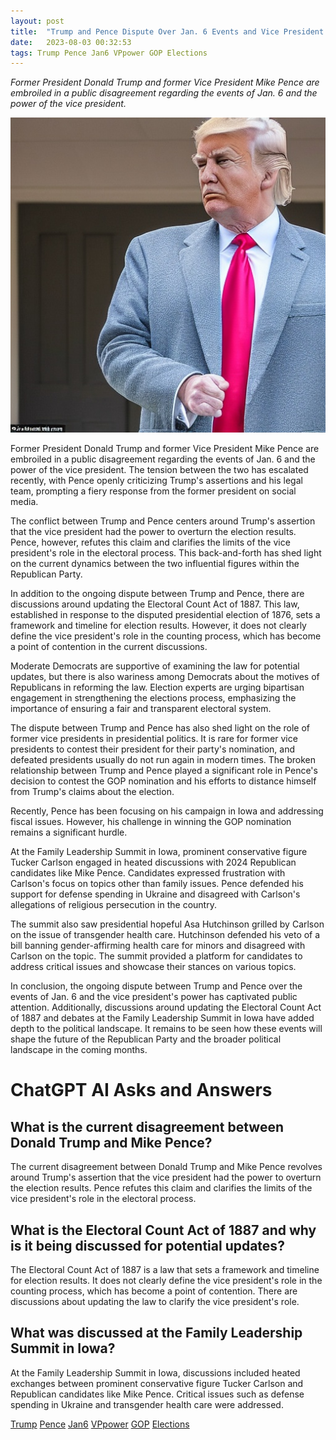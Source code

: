 ```yaml
---
layout: post
title:  "Trump and Pence Dispute Over Jan. 6 Events and Vice President's Power"
date:   2023-08-03 00:32:53 
tags: Trump Pence Jan6 VPpower GOP Elections
---
```

*Former President Donald Trump and former Vice President Mike Pence are embroiled in a public disagreement regarding the events of Jan. 6 and the power of the vice president.*

![Donald Trump, responding angry on social media on the disagreement that has regarding election results](/assets/ae2e926b-faf8-4c3e-b6e1-865c7fa784f2.jpg "Trump and Pence Dispute Over Jan. 6 Events and Vice President's Power")

Former President Donald Trump and former Vice President Mike Pence are embroiled in a public disagreement regarding the events of Jan. 6 and the power of the vice president. The tension between the two has escalated recently, with Pence openly criticizing Trump's assertions and his legal team, prompting a fiery response from the former president on social media.

The conflict between Trump and Pence centers around Trump's assertion that the vice president had the power to overturn the election results. Pence, however, refutes this claim and clarifies the limits of the vice president's role in the electoral process. This back-and-forth has shed light on the current dynamics between the two influential figures within the Republican Party.

In addition to the ongoing dispute between Trump and Pence, there are discussions around updating the Electoral Count Act of 1887. This law, established in response to the disputed presidential election of 1876, sets a framework and timeline for election results. However, it does not clearly define the vice president's role in the counting process, which has become a point of contention in the current discussions.

Moderate Democrats are supportive of examining the law for potential updates, but there is also wariness among Democrats about the motives of Republicans in reforming the law. Election experts are urging bipartisan engagement in strengthening the elections process, emphasizing the importance of ensuring a fair and transparent electoral system.

The dispute between Trump and Pence has also shed light on the role of former vice presidents in presidential politics. It is rare for former vice presidents to contest their president for their party's nomination, and defeated presidents usually do not run again in modern times. The broken relationship between Trump and Pence played a significant role in Pence's decision to contest the GOP nomination and his efforts to distance himself from Trump's claims about the election.

Recently, Pence has been focusing on his campaign in Iowa and addressing fiscal issues. However, his challenge in winning the GOP nomination remains a significant hurdle.

At the Family Leadership Summit in Iowa, prominent conservative figure Tucker Carlson engaged in heated discussions with 2024 Republican candidates like Mike Pence. Candidates expressed frustration with Carlson's focus on topics other than family issues. Pence defended his support for defense spending in Ukraine and disagreed with Carlson's allegations of religious persecution in the country.

The summit also saw presidential hopeful Asa Hutchinson grilled by Carlson on the issue of transgender health care. Hutchinson defended his veto of a bill banning gender-affirming health care for minors and disagreed with Carlson on the topic. The summit provided a platform for candidates to address critical issues and showcase their stances on various topics.

In conclusion, the ongoing dispute between Trump and Pence over the events of Jan. 6 and the vice president's power has captivated public attention. Additionally, discussions around updating the Electoral Count Act of 1887 and debates at the Family Leadership Summit in Iowa have added depth to the political landscape. It remains to be seen how these events will shape the future of the Republican Party and the broader political landscape in the coming months.


# ChatGPT AI Asks and Answers
## What is the current disagreement between Donald Trump and Mike Pence?
The current disagreement between Donald Trump and Mike Pence revolves around Trump's assertion that the vice president had the power to overturn the election results. Pence refutes this claim and clarifies the limits of the vice president's role in the electoral process.

## What is the Electoral Count Act of 1887 and why is it being discussed for potential updates?
The Electoral Count Act of 1887 is a law that sets a framework and timeline for election results. It does not clearly define the vice president's role in the counting process, which has become a point of contention. There are discussions about updating the law to clarify the vice president's role.

## What was discussed at the Family Leadership Summit in Iowa?
At the Family Leadership Summit in Iowa, discussions included heated exchanges between prominent conservative figure Tucker Carlson and Republican candidates like Mike Pence. Critical issues such as defense spending in Ukraine and transgender health care were addressed.


[Trump](/tags/Trump) [Pence](/tags/Pence) [Jan6](/tags/Jan6) [VPpower](/tags/VPpower) [GOP](/tags/GOP) [Elections](/tags/Elections)